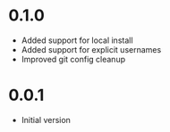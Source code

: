 # 0.1.0

- Added support for local install
- Added support for explicit usernames
- Improved git config cleanup

# 0.0.1

- Initial version

